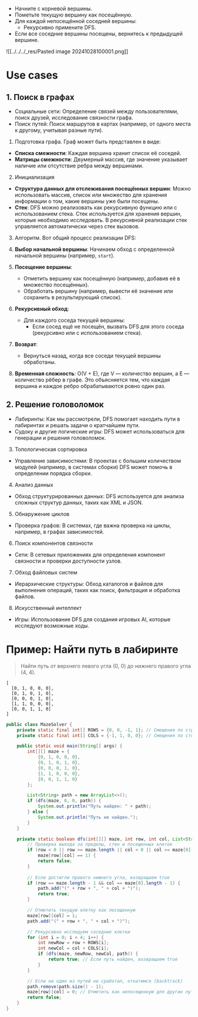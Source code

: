 - Начните с корневой вершины.
- Пометьте текущую вершину как посещённую.
- Для каждой непосещённой соседней вершины:
    - Рекурсивно примените DFS.
- Если все соседние вершины посещены, вернитесь к предыдущей вершине.

![[../../../_res/Pasted image 20241028100001.png]]

# Use cases

## 1. Поиск в графах

- Социальные сети: Определение связей между пользователями, поиск друзей, исследование связности графа.
- Поиск путей: Поиск маршрутов в картах (например, от одного места к другому, учитывая разные пути).

 1. Подготовка графа. Граф может быть представлен в виде:

- **Списка смежности**: Каждая вершина хранит список её соседей.
- **Матрицы смежности**: Двумерный массив, где значение указывает наличие или отсутствие ребра между вершинами.

 2. Инициализация

- **Структура данных для отслеживания посещённых вершин**: Можно использовать массив, список или множество для хранения информации о том, какие вершины уже были посещены.
- **Стек**: DFS можно реализовать как рекурсивную функцию или с использованием стека. Стек используется для хранения вершин, которые необходимо исследовать. В рекурсивной реализации стек управляется автоматически через стек вызовов.

 3. Алгоритм. Вот общий процесс реализации DFS:

1. **Выбор начальной вершины**: Начинаем обход с определенной начальной вершины (например, `start`).
2. **Посещение вершины**:
    - Отметить вершину как посещённую (например, добавив её в множество посещённых).
    - Обработать вершину (например, вывести её значение или сохранить в результирующий список).
3. **Рекурсивный обход**:
    - Для каждого соседа текущей вершины:
        - Если сосед ещё не посещён, вызвать DFS для этого соседа (рекурсивно или с использованием стека).
4. **Возврат**:
    - Вернуться назад, когда все соседи текущей вершины обработаны.

4. **Временная сложность**: O(V + E), где V — количество вершин, а E — количество рёбер в графе. Это объясняется тем, что каждая вершина и каждое ребро обрабатываются ровно один раз.
## 2. Решение головоломок

- Лабиринты: Как мы рассмотрели, DFS помогает находить пути в лабиринтах и решать задачи о кратчайшем пути.
- Судоку и другие логические игры: DFS может использоваться для генерации и решения головоломок.

 3. Топологическая сортировка

- Управление зависимостями: В проектах с большим количеством модулей (например, в системах сборки) DFS может помочь в определении порядка сборки.

4. Анализ данных

- Обход структурированных данных: DFS используется для анализа сложных структур данных, таких как XML и JSON.

5. Обнаружение циклов

- Проверка графов: В системах, где важна проверка на циклы, например, в графах зависимостей.

6. Поиск компонентов связности

- Сети: В сетевых приложениях для определения компонент связности и проверки доступности узлов.

7. Обход файловых систем

- Иерархические структуры: Обход каталогов и файлов для выполнения операций, таких как поиск, фильтрация и обработка файлов.

8. Искусственный интеллект

- Игры: Использование DFS для создания игровых AI, которые исследуют возможные ходы.

# Пример: Найти путь в лабиринте

> Найти путь от верхнего левого угла (0, 0) до нижнего правого угла (4, 4).

```
[
  [0, 1, 0, 0, 0],
  [0, 1, 0, 1, 0],
  [0, 0, 0, 1, 0],
  [1, 1, 0, 0, 0],
  [0, 0, 1, 1, 0]
]
```

```java
public class MazeSolver {
    private static final int[] ROWS = {0, 0, -1, 1}; // Смещения по строкам (вверх, вниз)
    private static final int[] COLS = {-1, 1, 0, 0}; // Смещения по столбцам (влево, вправо)

    public static void main(String[] args) {
        int[][] maze = {
            {0, 1, 0, 0, 0},
            {0, 1, 0, 1, 0},
            {0, 0, 0, 1, 0},
            {1, 1, 0, 0, 0},
            {0, 0, 1, 1, 0}
        };

        List<String> path = new ArrayList<>();
        if (dfs(maze, 0, 0, path)) {
            System.out.println("Путь найден: " + path);
        } else {
            System.out.println("Путь не найден.");
        }
    }

    private static boolean dfs(int[][] maze, int row, int col, List<String> path) {
        // Проверка выхода за пределы, стен и посещенных клеток
        if (row < 0 || row >= maze.length || col < 0 || col >= maze[0].length || 
            maze[row][col] == 1) {
            return false;
        }
        
        // Если достигли правого нижнего угла, возвращаем true
        if (row == maze.length - 1 && col == maze[0].length - 1) {
            path.add("(" + row + ", " + col + ")");
            return true;
        }

        // Отметить текущую клетку как посещенную
        maze[row][col] = 1;
        path.add("(" + row + ", " + col + ")");

        // Рекурсивно исследуем соседние клетки
        for (int i = 0; i < 4; i++) {
            int newRow = row + ROWS[i];
            int newCol = col + COLS[i];
            if (dfs(maze, newRow, newCol, path)) {
                return true; // Если путь найден, возвращаем true
            }
        }

        // Если ни один из путей не сработал, откатимся (backtrack)
        path.remove(path.size() - 1);
        maze[row][col] = 0; // Отметить как непосещенную для других путей
        return false;
    }
}
```